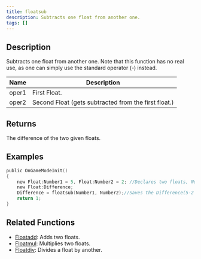 ```yaml
---
title: floatsub
description: Subtracts one float from another one.
tags: []
---
```


<LowercaseNote />

## Description

Subtracts one float from another one. Note that this function has no real use, as one can simply use the standard operator (-) instead.

| Name  | Description                                          |
| ----- | ---------------------------------------------------- |
| oper1 | First Float.                                         |
| oper2 | Second Float (gets subtracted from the first float.) |

## Returns

The difference of the two given floats.

## Examples

```c
public OnGameModeInit()
{
    new Float:Number1 = 5, Float:Number2 = 2; //Declares two floats, Number1 (5) and Number2 (2)
    new Float:Difference;
    Difference = floatsub(Number1, Number2);//Saves the Difference(5-2 = 3) of Number1 and Number2 in the float "Difference"
    return 1;
}
```

## Related Functions

- [Floatadd](Floatadd): Adds two floats.
- [Floatmul](Floatmul): Multiplies two floats.
- [Floatdiv](../funtions/Floatdiv): Divides a float by another.
